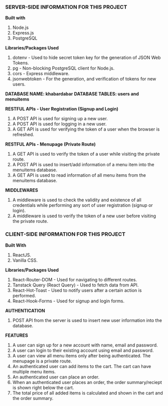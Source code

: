 ### SERVER-SIDE INFORMATION FOR THIS PROJECT

**Built with**

1. Node.js
2. Express.js
3. PostgreSQL

**Libraries/Packages Used**

1. dotenv - Used to hide secret token key for the generation of JSON Web Tokens.
2. pg - Non-blocking PostgreSQL client for Node.js.
3. cors - Express middleware.
4. jsonwebtoken - For the generation, and verification of tokens for new users.

**DATABASE NAME: khabardabar**
**DATABASE TABLES: users and menuitems**

**RESTFUL APIs - User Registration (Signup and Login)**

1. A POST API is used for signing up a new user. 
2. A POST API is used for logging in a new user.
3. A GET API is used for verifying the token of a user when the browser is refreshed.

**RESTFUL APIs - Menupage (Private Route)**

1. A GET API is used to verify the token of a user while visiting the private route.
2. A POST API is used to insert/add information of a menu item into the menuitems database.
3. A GET API is used to read information of all menu items from the menuitems database.

**MIDDLEWARES**

1. A middleware is used to check the validity and existence of all credentials while performing any sort of user registration (signup or login).
2. A middleware is used to verify the token of a new user before visiting the private route.

### CLIENT-SIDE INFORMATION FOR THIS PROJECT

**Built With**

1. ReactJS.
2. Vanilla CSS.

**Libraries/Packages Used**

1. React-Router-DOM - Used for navigating to different routes.
2. Tanstack Query (React Query) - Used to fetch data from API.
3. React-Hot-Toast - Used to notify users after a certain action is performed.
4. React-Hook-Forms - Used for signup and login forms.

**AUTHENTICATION**

1. POST API from the server is used to insert new user information into the database.

**FEATURES**

1. A user can sign up for a new account with name, email and password.
2. A user can login to their existing account using email and password.
3. A user can view all menu items only after being authenticated. The menupage is a private route.
4. An authenticated user can add items to the cart. The cart can have multiple menu items.
5. An authenticated user can place an order.
6. When an authenticated user places an order, the order summary/reciept is shown right below the cart.
6. The total price of all added items is calculated and shown in the cart and the order summary.
